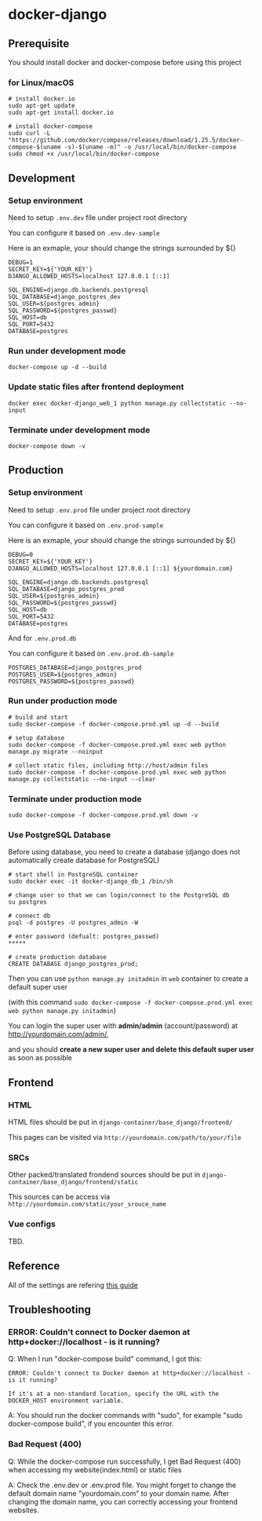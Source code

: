 # docker-django

## Prerequisite
You should install docker and docker-compose before using this project

### for Linux/macOS
```
# install docker.io
sudo apt-get update
sudo apt-get install docker.io

# install docker-compose
sudo curl -L "https://github.com/docker/compose/releases/download/1.25.5/docker-compose-$(uname -s)-$(uname -m)" -o /usr/local/bin/docker-compose
sudo chmod +x /usr/local/bin/docker-compose
```

## Development

### Setup environment
Need to setup `.env.dev` file under project root directory

You can configure it based on `.env.dev-sample`

Here is an exmaple, your should change the strings surrounded by \$\{\}
```
DEBUG=1
SECRET_KEY=${'YOUR_KEY'}
DJANGO_ALLOWED_HOSTS=localhost 127.0.0.1 [::1]

SQL_ENGINE=django.db.backends.postgresql
SQL_DATABASE=django_postgres_dev
SQL_USER=${postgres_admin}
SQL_PASSWORD=${postgres_passwd}
SQL_HOST=db
SQL_PORT=5432
DATABASE=postgres
```


### Run under development mode
```
docker-compose up -d --build
```

### Update static files after frontend deployment
```
docker exec docker-django_web_1 python manage.py collectstatic --no-input
```

### Terminate under development mode
```
docker-compose down -v
```

## Production

### Setup environment
Need to setup `.env.prod` file under project root directory

You can configure it based on `.env.prod-sample`

Here is an exmaple, your should change the strings surrounded by \$\{\}
```
DEBUG=0
SECRET_KEY=${'YOUR_KEY'}
DJANGO_ALLOWED_HOSTS=localhost 127.0.0.1 [::1] ${yourdomain.com}

SQL_ENGINE=django.db.backends.postgresql
SQL_DATABASE=django_postgres_prod
SQL_USER=${postgres_admin}
SQL_PASSWORD=${postgres_passwd}
SQL_HOST=db
SQL_PORT=5432
DATABASE=postgres
```

And for `.env.prod.db`

You can configure it based on `.env.prod.db-sample`
```
POSTGRES_DATABASE=django_postgres_prod
POSTGRES_USER=${postgres_admin}
POSTGRES_PASSWORD=${postgres_passwd}
```

### Run under production mode
```
# build and start
sudo docker-compose -f docker-compose.prod.yml up -d --build

# setup database
sudo docker-compose -f docker-compose.prod.yml exec web python manage.py migrate --noinput

# collect static files, including http://host/admin files
sudo docker-compose -f docker-compose.prod.yml exec web python manage.py collectstatic --no-input --clear
```

### Terminate under production mode
```
sudo docker-compose -f docker-compose.prod.yml down -v
```

### Use PostgreSQL Database
Before using database, you need to create a database (django does not automatically create database for PostgreSQL)

```
# start shell in PostgreSQL container
sudo docker exec -it docker-django_db_1 /bin/sh

# change user so that we can login/connect to the PostgreSQL db
su postgres

# connect db
psql -d postgres -U postgres_admin -W

# enter password (defualt: postgres_passwd)
*****

# create production database
CREATE DATABASE django_postgres_prod;
```

Then you can use `python manage.py initadmin` in `web` container to create a default super user

(with this command `sudo docker-compose -f docker-compose.prod.yml exec web python manage.py initadmin`)

You can login the super user with **admin/admin** (account/password) at http://yourdomain.com/admin/,

and you should **create a new super user and delete this default super user** as soon as possible

## Frontend

### HTML
HTML files should be put in `django-container/base_django/frontend/`

This pages can be visited via `http://yourdomain.com/path/to/your/file`

### SRCs
Other packed/translated frondend sources should be put in `django-container/base_django/frontend/static`

This sources can be access via `http://yourdomain.com/static/your_srouce_name`

### Vue configs
TBD.

## Reference
All of the settings are refering [this guide](https://testdriven.io/blog/dockerizing-django-with-postgres-gunicorn-and-nginx/)


## Troubleshooting

###  ERROR: Couldn't connect to Docker daemon at http+docker://localhost - is it running?
Q: When I run "docker-compose build" command, I got this:
```
ERROR: Couldn't connect to Docker daemon at http+docker://localhost - is it running?

If it's at a non-standard location, specify the URL with the DOCKER_HOST environment variable.
```

A: You should run the docker commands with "sudo", for example "sudo docker-compose build", if you encounter this error.

### Bad Request (400)
Q: While the docker-compose run successfully, I get Bad Request (400) when accessing my website(index.html) or static files

A: Check the .env.dev or .env.prod file. You might forget to change the default domain name "yourdomain.com" to your domain name. After changing the domain name, you can correctly accessing your frontend websites.
